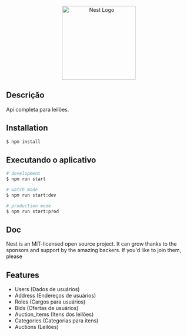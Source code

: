 <p align="center">
  <img src="https://cdn-icons-png.flaticon.com/512/3366/3366050.png" width="200" alt="Nest Logo" />
</p>

## Descrição

Api completa para leilões.

## Installation

```bash
$ npm install
```

## Executando o aplicativo

```bash
# development
$ npm run start

# watch mode
$ npm run start:dev

# production mode
$ npm run start:prod
```

## Doc

Nest is an MIT-licensed open source project. It can grow thanks to the sponsors and support by the amazing backers. If you'd like to join them, please

## Features

- Users (Dados de usuários)
- Address (Endereços de usuários)
- Roles (Cargos para usuários)
- Bids (Ofertas de usuários)
- Auction_items (Itens dos leilões)
- Categories (Categorias para itens)
- Auctions (Leilões)
